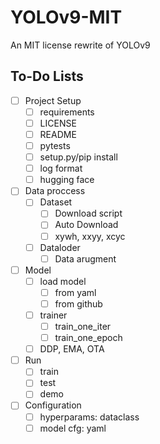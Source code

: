 # YOLOv9-MIT
An MIT license rewrite of YOLOv9

## To-Do Lists
- [ ] Project Setup
    - [ ] requirements
    - [ ] LICENSE
    - [ ] README
    - [ ] pytests
    - [ ] setup.py/pip install
    - [ ] log format
    - [ ] hugging face
- [ ] Data proccess
    - [ ] Dataset
        - [ ] Download script
        - [ ] Auto Download
        - [ ] xywh, xxyy, xcyc
    - [ ] Dataloder
        - [ ] Data arugment
- [ ] Model
    - [ ] load model
        - [ ] from yaml
        - [ ] from github
    - [ ] trainer
        - [ ] train_one_iter
        - [ ] train_one_epoch
    - [ ] DDP, EMA, OTA
- [ ] Run
    - [ ] train
    - [ ] test
    - [ ] demo
- [ ] Configuration
    - [ ] hyperparams: dataclass
    - [ ] model cfg: yaml